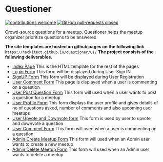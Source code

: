 # Questioner
[![contributions welcome](https://img.shields.io/badge/contributions-welcome-brightgreen.svg?style=flat)](https://github.com/Hackitect/questioner/pulls)
[![GitHub pull-requests closed](https://img.shields.io/github/issues-pr-closed/hackitect/questioner.svg)](https://github.com/hackitect/questioner/pulls?utf8=%E2%9C%93&q=is%3Apr+is%3Aclosed)

Crowd-source questions for a meetup. Questioner helps the meetup organizer prioritize questions to be answered.

**The site templates are hosted on github pages on the following link** `https://hackitect.github.io/questioner/UI/`
**The project consists of the following deliverables.**

* [Index Page](https://hackitect.github.io/questioner/UI/index.html) This is the HTML template for the rest of the pages<br>
* [Login Form](https://hackitect.github.io/questioner/UI/login.html) This form will be displayed during User Sign IN<br>
* [SignUP Form](https://hackitect.github.io/questioner/UI/register.html) This form will be displayed during User Registration<br>
* [User Comment Form](https://hackitect.github.io/questioner/UI/comment.html) This page is displayed when a user is commenting on a question<br>
* [User Post Question Form](https://hackitect.github.io/questioner/UI/post_question.html) This form will used when a user wants to post a question for a meetup<br>
* [User Profile Form](https://hackitect.github.io/questioner/UI/profile.html) This form displays the user profile and gives details of no of questions asked, number of comments and also upcoming user meetups<br>
* [User Upvote and Downvote form](https://hackitect.github.io/questioner/UI/up_down_vote.html) This form is used by user to upvote and downvote a question<br>
* [User Comment Form](https://hackitect.github.io/questioner/UI/comment.html) This form will used when a user is commenting on a question<br>
* [Admin Create Meetup Form](https://hackitect.github.io/questioner/UI/create_meetup.html) This form will used when an Admin user wants to create a new meetup<br>
* [Admin Delete Meetup Form](https://hackitect.github.io/questioner/UI/delete_meetup.html) This form will used when an Admin user wants to delete a meetup<br>

